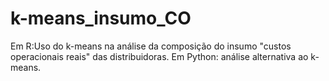 # k-means_insumo_CO
Em R:Uso do k-means na análise da composição do insumo "custos operacionais reais" das distribuidoras.
Em Python: análise alternativa ao k-means.
